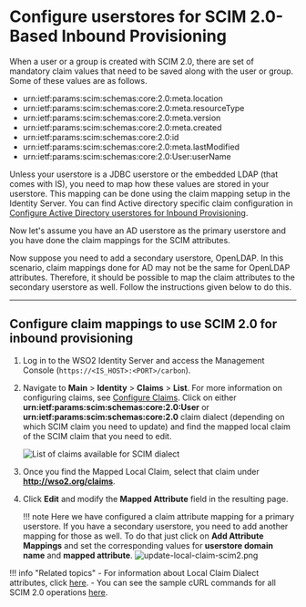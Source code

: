 # Configure userstores for SCIM 2.0-Based Inbound Provisioning 

When a user or a group is created with SCIM 2.0, there are set of mandatory claim values that need to be saved along with the user or group. Some of these values are as follows.

-   urn:ietf:params:scim:schemas:core:2.0:meta.location 
-   urn:ietf:params:scim:schemas:core:2.0:meta.resourceType 
-   urn:ietf:params:scim:schemas:core:2.0:meta.version 
-   urn:ietf:params:scim:schemas:core:2.0:meta.created 
-   urn:ietf:params:scim:schemas:core:2.0:id 
-   urn:ietf:params:scim:schemas:core:2.0:meta.lastModified 
-   urn:ietf:params:scim:schemas:core:2.0:User:userName

Unless your userstore is a JDBC userstore or the embedded LDAP (that comes with IS), you need to map how these values are stored in your userstore. This mapping can be done using the claim mapping setup in the Identity Server. You can find Active directory specific claim configuration in [Configure Active Directory userstores for Inbound Provisioning](../../../guides/identity-lifecycles/configure-active-directory-user-stores-for-scim-2.0-based-inbound-provisioning/).

Now let's assume you have an AD userstore as the primary userstore and you have done the claim mappings for the SCIM attributes. 

Now suppose you need to add a secondary userstore, OpenLDAP. In this scenario, claim mappings done for AD may not be the same for OpenLDAP attributes. Therefore, it should be possible to map the claim attributes to the secondary userstore as well. Follow the instructions given below to do this.

---

## Configure claim mappings to use SCIM 2.0 for inbound provisioning 

1.  Log in to the WSO2 Identity Server and access the Management Console (`https://<IS_HOST>:<PORT>/carbon`).

2.  Navigate to **Main** >  **Identity** > **Claims** > **List**. For more information on configuring claims, see [Configure Claims](../../../guides/dialects/configure-claims). Click on either **urn:ietf:params:scim:schemas:core:2.0:User** or **urn:ietf:params:scim:schemas:core:2.0** claim dialect (depending on which SCIM claim you need to update) and find the mapped local claim of the SCIM claim that you need to edit. 

    ![List of claims available for SCIM dialect](../../../assets/img/guides/claim-list-scim2.png)

3.  Once you find the Mapped Local Claim, select that claim under **http://wso2.org/claims**.
4.  Click **Edit** and modify the **Mapped Attribute** field in the resulting page.
    
    !!! note 
        Here we have configured a claim attribute mapping for a primary userstore. If you have a secondary userstore, you need to add another mapping for those as well. To do that just click on **Add Attribute Mappings** and set the corresponding values for **userstore domain name** and **mapped attribute**.
        ![update-local-claim-scim2.png](../../../assets/img/guides/update-local-claim-scim2.png)


!!! info "Related topics"
    -   For information about Local Claim Dialect attributes, click [here](../../../guides/dialects/add-claim-mapping/).
    -	You can see the sample cURL commands for all SCIM 2.0 operations [here](../../../develop/apis/scim2-rest-apis/). 
